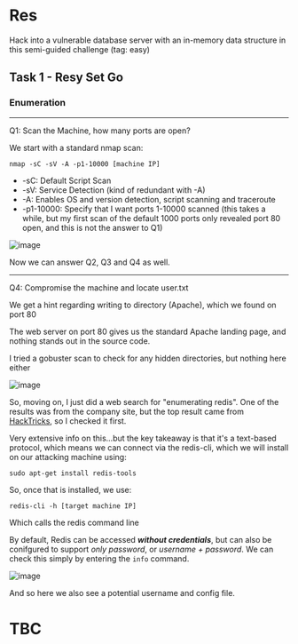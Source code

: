 # Res
Hack into a vulnerable database server with an in-memory data structure in this semi-guided challenge (tag: easy)

## Task 1 - Resy Set Go

### Enumeration

* * *

Q1: Scan the Machine, how many ports are open?

We start with a standard nmap scan:

`nmap -sC -sV -A -p1-10000 [machine IP]`

- -sC: Default Script Scan
- -sV: Service Detection (kind of redundant with -A)
- -A: Enables OS and version detection, script scanning and traceroute
- -p1-10000: Specify that I want ports 1-10000 scanned (this takes a while, but my first scan of the default 1000 ports only revealed port 80 open, and this is not the answer to Q1)

![image](https://github.com/ne1atonin/TryHackMe-WriteUps/assets/135453212/ea5214c5-9059-438f-93af-f0e4d1b43f8a)

Now we can answer Q2, Q3 and Q4 as well.

* * * 

Q4: Compromise the machine and locate user.txt

We get a hint regarding writing to directory (Apache), which we found on port 80

The web server on port 80 gives us the standard Apache landing page, and nothing stands out in the source code. 

I tried a gobuster scan to check for any hidden directories, but nothing here either

![image](https://github.com/ne1atonin/TryHackMe-WriteUps/assets/135453212/8109dee4-69fb-49d3-b85c-3e3b461f9e93)

So, moving on, I just did a web search for "enumerating redis". One of the results was from the company site, but the top result came from [HackTricks](https://book.hacktricks.xyz/network-services-pentesting/6379-pentesting-redis), so I checked it first.

Very extensive info on this...but the key takeaway is that it's a text-based protocol, which means we can connect via the redis-cli, which we will install on our attacking machine using:

`sudo apt-get install redis-tools`

So, once that is installed, we use:

`redis-cli -h [target machine IP]`

Which calls the redis command line

By default, Redis can be accessed ***without credentials***, but can also be conifgured to support _only password_, or _username + password_. We can check this simply by entering the `info` command.

![image](https://github.com/ne1atonin/TryHackMe-WriteUps/assets/135453212/ccf3bf35-f3b9-49dc-beea-faf8eed282ef)

And so here we also see a potential username and config file.

# TBC
